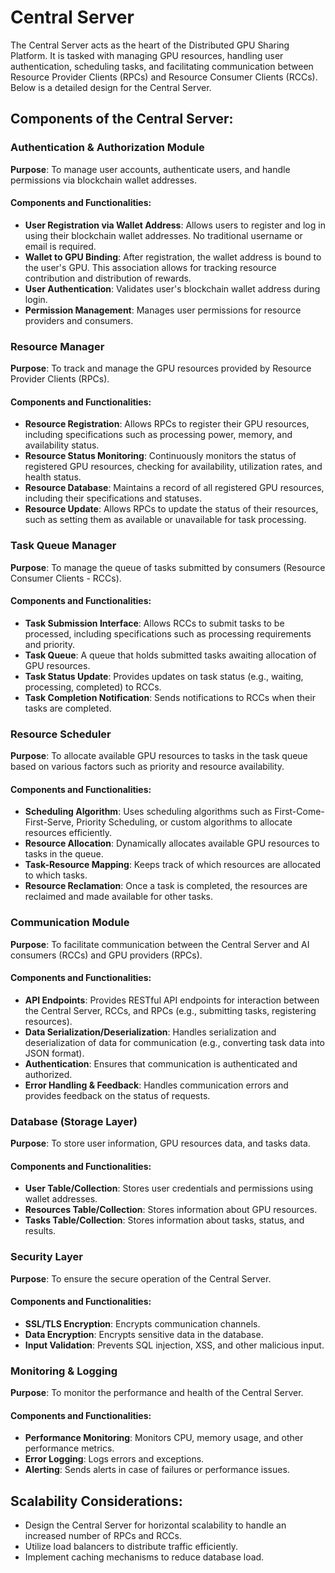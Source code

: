 # Central Server

The Central Server acts as the heart of the Distributed GPU Sharing Platform. It is tasked with managing GPU resources, handling user authentication, scheduling tasks, and facilitating communication between Resource Provider Clients (RPCs) and Resource Consumer Clients (RCCs). Below is a detailed design for the Central Server.

## Components of the Central Server:

### Authentication & Authorization Module
**Purpose**: To manage user accounts, authenticate users, and handle permissions via blockchain wallet addresses.

#### Components and Functionalities:
- **User Registration via Wallet Address**: Allows users to register and log in using their blockchain wallet addresses. No traditional username or email is required.
- **Wallet to GPU Binding**: After registration, the wallet address is bound to the user's GPU. This association allows for tracking resource contribution and distribution of rewards.
- **User Authentication**: Validates user's blockchain wallet address during login.
- **Permission Management**: Manages user permissions for resource providers and consumers.

### Resource Manager
**Purpose**: To track and manage the GPU resources provided by Resource Provider Clients (RPCs).

#### Components and Functionalities:
- **Resource Registration**: Allows RPCs to register their GPU resources, including specifications such as processing power, memory, and availability status.
- **Resource Status Monitoring**: Continuously monitors the status of registered GPU resources, checking for availability, utilization rates, and health status.
- **Resource Database**: Maintains a record of all registered GPU resources, including their specifications and statuses.
- **Resource Update**: Allows RPCs to update the status of their resources, such as setting them as available or unavailable for task processing.

### Task Queue Manager
**Purpose**: To manage the queue of tasks submitted by consumers (Resource Consumer Clients - RCCs).

#### Components and Functionalities:
- **Task Submission Interface**: Allows RCCs to submit tasks to be processed, including specifications such as processing requirements and priority.
- **Task Queue**: A queue that holds submitted tasks awaiting allocation of GPU resources.
- **Task Status Update**: Provides updates on task status (e.g., waiting, processing, completed) to RCCs.
- **Task Completion Notification**: Sends notifications to RCCs when their tasks are completed.

### Resource Scheduler
**Purpose**: To allocate available GPU resources to tasks in the task queue based on various factors such as priority and resource availability.

#### Components and Functionalities:
- **Scheduling Algorithm**: Uses scheduling algorithms such as First-Come-First-Serve, Priority Scheduling, or custom algorithms to allocate resources efficiently.
- **Resource Allocation**: Dynamically allocates available GPU resources to tasks in the queue.
- **Task-Resource Mapping**: Keeps track of which resources are allocated to which tasks.
- **Resource Reclamation**: Once a task is completed, the resources are reclaimed and made available for other tasks.

### Communication Module
**Purpose**: To facilitate communication between the Central Server and AI consumers (RCCs) and GPU providers (RPCs).

#### Components and Functionalities:
- **API Endpoints**: Provides RESTful API endpoints for interaction between the Central Server, RCCs, and RPCs (e.g., submitting tasks, registering resources).
- **Data Serialization/Deserialization**: Handles serialization and deserialization of data for communication (e.g., converting task data into JSON format).
- **Authentication**: Ensures that communication is authenticated and authorized.
- **Error Handling & Feedback**: Handles communication errors and provides feedback on the status of requests.

### Database (Storage Layer)
**Purpose**: To store user information, GPU resources data, and tasks data.

#### Components and Functionalities:
- **User Table/Collection**: Stores user credentials and permissions using wallet addresses.
- **Resources Table/Collection**: Stores information about GPU resources.
- **Tasks Table/Collection**: Stores information about tasks, status, and results.

### Security Layer
**Purpose**: To ensure the secure operation of the Central Server.

#### Components and Functionalities:
- **SSL/TLS Encryption**: Encrypts communication channels.
- **Data Encryption**: Encrypts sensitive data in the database.
- **Input Validation**: Prevents SQL injection, XSS, and other malicious input.

### Monitoring & Logging
**Purpose**: To monitor the performance and health of the Central Server.

#### Components and Functionalities:
- **Performance Monitoring**: Monitors CPU, memory usage, and other performance metrics.
- **Error Logging**: Logs errors and exceptions.
- **Alerting**: Sends alerts in case of failures or performance issues.

## Scalability Considerations:
- Design the Central Server for horizontal scalability to handle an increased number of RPCs and RCCs.
- Utilize load balancers to distribute traffic efficiently.
- Implement caching mechanisms to reduce database load.

